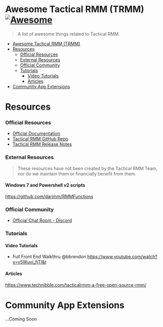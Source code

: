# Awesome Tactical RMM (TRMM) [![Awesome](https://cdn.rawgit.com/sindresorhus/awesome/d7305f38d29fed78fa85652e3a63e154dd8e8829/media/badge.svg)](https://github.com/sindresorhus/awesome)

> A list of awesome things related to Tactical RMM

- [Awesome Tactical RMM (TRMM)](https://github.com/amidaware/trmm-awesome)
- [Resources](#resources)
    - [Official Resources](#official-resources)
    - [External Resources](#external-resources)
    - [Official Community](#official-community)
    - [Tutorials](#tutorials)
      - [Video Tutorials](#video-tutorials)
      - [Articles](#articles)
- [Community App Extensions](#community-app-extensions)

# Resources

### Official Resources

- [Official Documentation](https://wh1te909.github.io/tacticalrmm/)
- [Tactical RMM GitHub Repo](https://github.com/wh1te909/tacticalrmm)
- [Tactical RMM Release Notes](https://github.com/wh1te909/tacticalrmm/releases)

### External Resources
> These resources have not been created by the Tactical RMM Team, nor do we maintain them or financially benefit from them.

#### Windows 7 and Powershell v2 scripts

<https://github.com/darimm/RMMFunctions>

### Official Community

- [Official Chat Room - Discord](https://discord.gg/upGTkWp)

### Tutorials

#### Video Tutorials

- Full Front End Walkthru @bbrendon <https://www.youtube.com/watch?v=v5Wuvi_fjTI&t>

#### Articles

<https://www.technibble.com/tacticalrmm-a-free-open-source-rmm/>

# Community App Extensions

...Coming Soon
